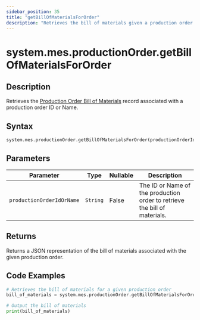 ```yaml
---
sidebar_position: 35
title: "getBillOfMaterialsForOrder"
description: "Retrieves the bill of materials given a production order object."
---
```


# system.mes.productionOrder.getBillOfMaterialsForOrder

## Description

Retrieves the [Production Order Bill of Materials](../../data-model/production-order-model/production-order-bill-of-material) record associated with a production order ID or Name.

## Syntax

```python
system.mes.productionOrder.getBillOfMaterialsForOrder(productionOrderIdOrName)
```

## Parameters

| Parameter                 | Type     | Nullable | Description                                                               |
|---------------------------|----------|----------|---------------------------------------------------------------------------|
| `productionOrderIdOrName` | `String` | False    | The ID or Name of the production order to retrieve the bill of materials. |

## Returns

Returns a JSON representation of the bill of materials associated with the given production order.

## Code Examples

```python
# Retrieves the bill of materials for a given production order
bill_of_materials = system.mes.productionOrder.getBillOfMaterialsForOrder('01JPMTA7K3-E8EHA4MD-7C304P4Z')

# Output the bill of materials
print(bill_of_materials)
```
